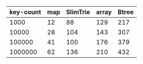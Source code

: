 | key-count | map | SlimTrie | array | Btree |
|-----------|-----|----------|-------|-------|
|      1000 |  12 |       88 |   129 |   217 |
|     10000 |  28 |      104 |   143 |   307 |
|    100000 |  41 |      100 |   176 |   379 |
|   1000000 |  62 |      136 |   210 |   432 |
